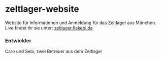 # zeltlager-website
Website für Informationen und Anmeldung für das Zeltlager aus München.
Live findet ihr sie unter: [zeltlager.flakebi.de](https://zeltlager.flakebi.de)


### Entwickler
Caro und Sebi, zwei Betreuer aus dem Zeltlager
